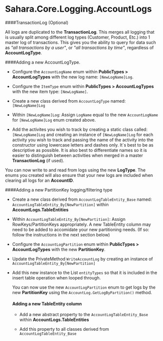 Sahara.Core.Logging.AccountLogs
=====================


####TransactionLog (Optional)

All logs are duplicated to the **TransactionLog**. This merges all logging that is usually split among different log types (Customer, Product, Etc.) into 1 master log of transactions. This gives you the ability to query for data such as *"all transactions by a user"*, or *"all transactions by time"*, regardless of **AccountLogType**.

####Adding a new AccountLogType.

* Configure the `AccountLogName` enum within **PublicTypes > AccountLogTypes** with the new log name: `[NewLogName]Log`.

* Configure the `ItemType` enum within **PublicTypes > AccountLogTypes** with the new item type: `[NewLogName]`.

* Create a new class derived from `AccountLogType` named: `[NewLogName]Log`

* Within `[NewLogName]Log`: Assign `LogName` equal to the new `AccountLogName` for `[NewLogName]Log` enum created above.

* Add the activites you wish to track by creating a static class called: `[NewLogName]Log` and creating an instance of `[NewLogName]Log` for each activity you wish to track and passing the name of the activity into the constructor using lowercase letters and dashes only. It`s best to be as descriptive as possible. It is also best to differentiate names so it is easier to distinguish between activities when merged in a master **TransactionLog** (if used).

You can now write to and read from logs using the new **LogType**. The enums you created will also ensure that your new logs are included when clearing all logs for an **AccountID**.



####Adding a new PartitionKey logging/filtering type

* Create a new class derived from `AccountLogTableEntity_Base` named: `AccountLogTableEntity_By[NewPartition]` within **AccountLogs.TableEntities**

* Within `AccountLogTableEntity_By[NewPartition]`: Assign RowKeys/PartitionKeys appropriately. A new TableEntity column may need to be added to accomidate your new partitioning needs. (If so: follow the instructions in the next section below)

* Configure the `AccountLogPartition` enum within **PublicTypes > AccountLogTypes** with the new **PartitionKey**.

* Update the PrivateMethod `WriteAccountLog` by creating an instance of `AccountLogTableEntity_By[NewPartition]`

* Add this new instance to the List<Object> `entityTypes` so that it is included in the insert table operation when looped through.


You can now use the new `AccountLogPartition` enum to get logs by the new **PartitionKey** using the `AccountLog.GetLogByPartition()` method.


#### Adding a new TableEntity column

* Add a new abstract property to the `AccountLogTableEntity_Base` within **AccountLogs.TableEntities**

* Add this property to all classes derived from `AccountLogTableEntity_Base`


